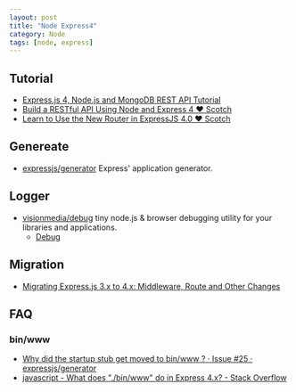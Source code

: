 ```yaml
---
layout: post
title: "Node Express4"
category: Node
tags: [node, express]
--- 
```


## Tutorial

- [Express.js 4, Node.js and MongoDB REST API Tutorial](http://webapplog.com/express-js-4-node-js-and-mongodb-rest-api-tutorial)
- [Build a RESTful API Using Node and Express 4 ♥ Scotch](http://scotch.io/tutorials/javascript/build-a-restful-api-using-node-and-express-4)
- [Learn to Use the New Router in ExpressJS 4.0 ♥ Scotch](http://scotch.io/tutorials/javascript/learn-to-use-the-new-router-in-expressjs-4)

## Genereate

- [expressjs/generator](https://github.com/expressjs/generator) Express' application generator.

<!--more-->

## Logger

- [visionmedia/debug](https://github.com/visionmedia/debug#millisecond-diff) tiny node.js & browser debugging utility for your libraries and applications.
	- [Debug](http://smalljs.org/logging/debug)

## Migration

- [Migrating Express.js 3.x to 4.x: Middleware, Route and Other Changes](http://webapplog.com/migrating-express-js-3-x-to-4-x-middleware-route-and-other-changes)

## FAQ

### bin/www

- [Why did the startup stub get moved to bin/www ? · Issue #25 · expressjs/generator](https://github.com/expressjs/generator/issues/25)
- [javascript - What does "./bin/www" do in Express 4.x? - Stack Overflow](http://stackoverflow.com/questions/23169941/what-does-bin-www-do-in-express-4-x)

